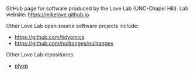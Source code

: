 GitHub page for software produced by the Love Lab (UNC-Chapel
Hill). Lab website: <https://mikelove.github.io>

Other Love Lab open source software projects include:

* https://github.com/tidyomics
* https://github.com/nullranges/nullranges

Other Love Lab repositories:

* [plyxp](https://github.com/jtlandis/plyxp)

